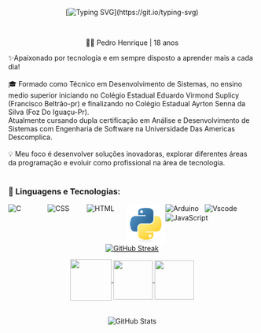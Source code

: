 <div align="center">

[![Typing SVG](https://readme-typing-svg.herokuapp.com?font=poppins&weight=1500&size=24&letterSpacing=5px&pause=1500&color=8A2BE2&width=435&lines=Bem+Vindo+ao+meu+GitHub!)](https://git.io/typing-svg)

<br>


👨‍💻 Pedro Henrique | 18 anos <br>
</div>

<div align="left">
✨Apaixonado por tecnologia e em sempre disposto a aprender mais a cada dia!<br><br>
🎓 Formado como Técnico em Desenvolvimento de Sistemas, no ensino medio superior iniciando no Colégio Estadual Eduardo Virmond Suplicy (Francisco Beltrão-pr) e finalizando no Colégio Estadual Ayrton Senna da Silva (Foz Do Iguaçu-Pr).<br>
Atualmente cursando dupla certificação em Análise e Desenvolvimento de Sistemas com Engenharia de Software na Universidade Das Americas Descomplica.<br><br>
💡 Meu foco é desenvolver soluções inovadoras, explorar diferentes áreas da programação e evoluir como profissional na área de tecnologia.
<br>
<br> 
</div>
  



  ### 🤖 Linguagens e Tecnologias:

<img 
    align="left" 
    alt="C"
    width="80px" 
    src="https://cdn.jsdelivr.net/gh/devicons/devicon@latest/icons/c/c-original.svg" 
/>

<img 
  align="left" 
  alt="CSS"
  width="80" 
  src="https://github.com/user-attachments/assets/9e952d8b-7a5d-499b-a22e-6851cdbcb53e" 
/>


<img 
  align="left"  
  alt="HTML" 
  width="80" 
  src="https://github.com/user-attachments/assets/f8ae8891-c383-4840-bec9-c2b1ec4c213a" 
/>

<img 
  align="left" 
  alt="Python" 
  width="80" 
  src="https://raw.githubusercontent.com/devicons/devicon/master/icons/python/python-original.svg"
/>


<img 
  align="left" 
  alt="Arduino" 
  width="80" 
  src="https://github.com/user-attachments/assets/bef3df67-e97e-486f-8b00-9721a9da348d"
/>

<img 
  align="left" 
  alt="Vscode" 
  width="80" 
  src="https://github.com/user-attachments/assets/bef3df67-e97e-486f-8b00-9721a9da348d"
/>

<img 
    align="center" 
    alt="JavaScript" 
    title="JavaScript"
    width="80px" 
    style="padding-right: 10px;" 
    src="https://cdn.jsdelivr.net/gh/devicons/devicon@latest/icons/javascript/javascript-original.svg" 
/>

<br>

<div align="center">
  
[![GitHub Streak](https://github-readme-streak-stats.herokuapp.com?user=PedroKleinhans&theme=midnight-purple&locale=pt_BR&date_format=n%2Fj%5B%2FY%5D)](https://git.io/streak-stats)

</div>

<div align="center"> 
<a href="https://instagram.com/pedrohfkleinhans" target="_blank">
<img align="center" height="84" width="84" src="https://github.com/carolbarbosa101/carolbarbosa101/assets/44561610/88a3dd4d-f85e-4141-af09-a2667d81df5b">
</a>


<a href="mailto:cmp.1a.pedrokleinhans@gmail.com">
<img align="center"  height="80" width="80" src="https://github.com/carolbarbosa101/carolbarbosa101/assets/44561610/2856fdde-3200-4398-8290-a0e45d3a35a0">
</a>


<a  href="https://www.linkedin.com/in/pedro-kleinhans-4a765b265" target=_blank>
<img align="center"  height="80" width="80" src="https://github.com/carolbarbosa101/carolbarbosa101/assets/44561610/bc26a6f8-f0d3-4f15-82e1-55680c48f269">
</a>

</div>

<div align="center" >
   
<br>

<img 
      align="center" 
      alt="GitHub Stats" 
      height="200" 
      src="https://github-readme-stats.vercel.app/api/top-langs/?username=PedroKleinhans&theme=gotham&layout=compact&custom_title=Tecnologias&langs_count=9" 
  />


</div>
